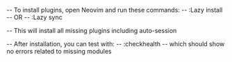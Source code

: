 -- To install plugins, open Neovim and run these commands:
-- :Lazy install
-- OR
-- :Lazy sync

-- This will install all missing plugins including auto-session

-- After installation, you can test with:
-- :checkhealth
-- which should show no errors related to missing modules